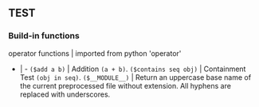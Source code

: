 ## TEST

### Build-in functions

operator functions | imported from python 'operator'
- | -
`($add a b)` | Addition `(a + b)`.
`($contains seq obj)` | Containment Test `(obj in seq)`.
`($__MODULE__)` | Return an uppercase base name of the current preprocessed file without extension. All hyphens are replaced with underscores.
